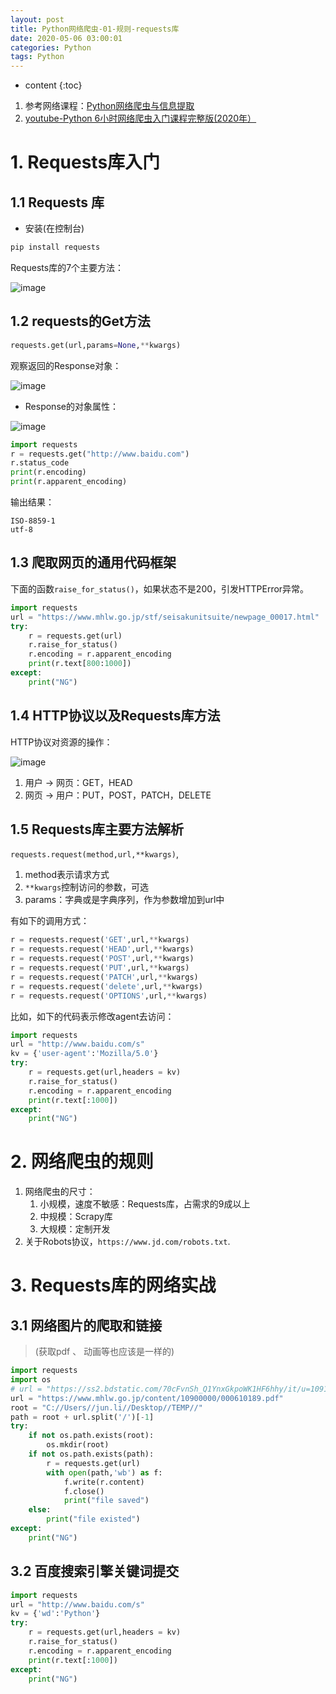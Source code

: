 ```yaml
---
layout: post
title: Python网络爬虫-01-规则-requests库
date: 2020-05-06 03:00:01
categories: Python
tags: Python
---
```

* content
{:toc}

1. 参考网络课程：[Python网络爬虫与信息提取](https://www.icourse163.org/course/BIT-1001870001)
2. [youtube-Python 6小时网络爬虫入门课程完整版(2020年）](https://www.youtube.com/watch?v=ZMjhBB17KVY)

# 1. Requests库入门

## 1.1 Requests 库

- 安装(在控制台)

```python
pip install requests
```

Requests库的7个主要方法：

![image](https://user-images.githubusercontent.com/18595935/79045519-86d6cb00-7c46-11ea-86b9-80dc891c440b.png)

## 1.2 requests的Get方法

```python
requests.get(url,params=None,**kwargs)
```

观察返回的Response对象：

![image](https://user-images.githubusercontent.com/18595935/79045593-e7fe9e80-7c46-11ea-877c-a7e9c0410e1f.png)

- Response的对象属性：

![image](https://user-images.githubusercontent.com/18595935/79045621-0e243e80-7c47-11ea-9382-ac63653a5e38.png)

```python
import requests
r = requests.get("http://www.baidu.com")
r.status_code
print(r.encoding)
print(r.apparent_encoding)
```

输出结果：

```
ISO-8859-1
utf-8
```

## 1.3 爬取网页的通用代码框架

下面的函数`raise_for_status()`，如果状态不是200，引发HTTPError异常。

```python
import requests
url = "https://www.mhlw.go.jp/stf/seisakunitsuite/newpage_00017.html"
try:
    r = requests.get(url)
    r.raise_for_status()
    r.encoding = r.apparent_encoding
    print(r.text[800:1000])
except:
    print("NG")
```

## 1.4 HTTP协议以及Requests库方法

HTTP协议对资源的操作：

![image](https://user-images.githubusercontent.com/18595935/79045885-8b9c7e80-7c48-11ea-8a13-76b0bd8d1192.png)

1. 用户 ->  网页：GET，HEAD
2. 网页 ->  用户：PUT，POST，PATCH，DELETE

## 1.5 Requests库主要方法解析

`requests.request(method,url,**kwargs)`,

1. method表示请求方式
2. `**kwargs`控制访问的参数，可选
3. params：字典或是字典序列，作为参数增加到url中

有如下的调用方式：

```python
r = requests.request('GET',url,**kwargs)
r = requests.request('HEAD',url,**kwargs)
r = requests.request('POST',url,**kwargs)
r = requests.request('PUT',url,**kwargs)
r = requests.request('PATCH',url,**kwargs)
r = requests.request('delete',url,**kwargs)
r = requests.request('OPTIONS',url,**kwargs)

```

比如，如下的代码表示修改agent去访问：

```python
import requests
url = "http://www.baidu.com/s"
kv = {'user-agent':'Mozilla/5.0'}
try:
    r = requests.get(url,headers = kv)
    r.raise_for_status()
    r.encoding = r.apparent_encoding
    print(r.text[:1000])
except:
    print("NG")
```

# 2. 网络爬虫的规则

1. 网络爬虫的尺寸：
   1. 小规模，速度不敏感：Requests库，占需求的9成以上
   2. 中规模：Scrapy库
   3. 大规模：定制开发
2. 关于Robots协议，`https://www.jd.com/robots.txt`.

# 3. Requests库的网络实战

## 3.1 网络图片的爬取和链接 

> (获取pdf 、 动画等也应该是一样的)

```python
import requests
import os
# url = "https://ss2.bdstatic.com/70cFvnSh_Q1YnxGkpoWK1HF6hhy/it/u=1091978681,1253128401&fm=26&gp=0.jpg"
url = "https://www.mhlw.go.jp/content/10900000/000610189.pdf"
root = "C://Users//jun.li//Desktop//TEMP//"
path = root + url.split('/')[-1]
try:
    if not os.path.exists(root):
        os.mkdir(root)
    if not os.path.exists(path):
        r = requests.get(url)
        with open(path,'wb') as f:
            f.write(r.content)
            f.close()
            print("file saved")
    else:
        print("file existed")
except:
    print("NG")
```

## 3.2 百度搜索引擎关键词提交

```python
import requests
url = "http://www.baidu.com/s"
kv = {'wd':'Python'}
try:
    r = requests.get(url,headers = kv)
    r.raise_for_status()
    r.encoding = r.apparent_encoding
    print(r.text[:1000])
except:
    print("NG")
```
